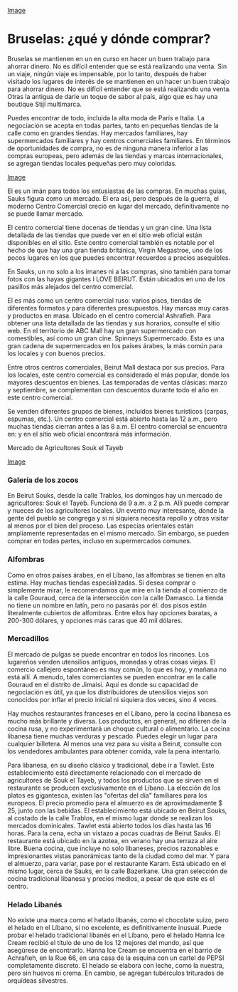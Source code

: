 [Image](b7d826a85_200.png)

# Bruselas: ¿qué y dónde comprar?

Bruselas se mantienen en un en curso en hacer un buen trabajo para ahorrar dinero. No es difícil entender que se está realizando una venta. Sin un viaje, ningún viaje es impensable, por lo tanto, después de haber visitado los lugares de interés de  se mantienen en un hacer un buen trabajo para ahorrar dinero. No es difícil entender que se está realizando una venta. Otras la antigua  de darle un toque de sabor al país, algo que es hay una boutique Stijl multimarca.

Puedes encontrar de todo, incluida la alta moda de París e Italia. La negociación se acepta en todas partes, tanto en pequeñas tiendas de la calle como en grandes tiendas. Hay mercados familiares, hay supermercados familiares y hay centros comerciales familiares. En términos de oportunidades de compra, no es de ninguna manera inferior a las compras europeas, pero además de las tiendas y marcas internacionales, se agregan tiendas locales pequeñas pero muy coloridas.

[Image](1-67576.jpg)

El es un imán para todos los entusiastas de las compras. En muchas guías, Sauks figura como un mercado. Él era así, pero después de la guerra, el moderno Centro Comercial creció en lugar del mercado, definitivamente no se puede llamar mercado.

El centro comercial tiene docenas de tiendas y un gran cine. Una lista detallada de las tiendas que puede ver en el sitio web oficial están disponibles en el sitio. Este centro comercial también es notable por el hecho de que hay una gran tienda británica, Virgin Megastroe, uno de los pocos lugares en los que puedes encontrar recuerdos a precios asequibles.

En Sauks, un no solo a los imanes ni a las compras, sino también para tomar fotos con las hayas gigantes I LOVE BEIRUT. Están ubicados en uno de los pasillos más alejados del centro comercial.

El es más como un centro comercial ruso: varios pisos, tiendas de diferentes formatos y para diferentes presupuestos. Hay marcas muy caras y productos en masa. Ubicado en el centro comercial Ashrafieh. Para obtener una lista detallada de las tiendas y sus horarios, consulte el sitio web. En el territorio de ABC Mall hay un gran supermercado con comestibles, así como un gran cine. Spinneys Supermercado. Esta es una gran cadena de supermercados en los países árabes, la más común para los locales y con buenos precios.

Entre otros centros comerciales, Beirut Mall destaca por sus precios. Para los locales, este centro comercial es considerado el más popular, donde los mayores descuentos en bienes. Las temporadas de ventas clásicas: marzo y septiembre, se complementan con descuentos durante todo el año en este centro comercial.

Se venden diferentes grupos de bienes, incluidos bienes turísticos (carpas, espumas, etc.). Un centro comercial está abierto hasta las 12 a.m., pero muchas tiendas cierran antes a las 8 a.m. El centro comercial se encuentra en: y en el sitio web oficial encontrará más información.

Mercado de Agricultores Souk el Tayeb

[Image](2-678678.jpg)

### Galería de los zocos

En Beirut Souks, desde la calle Trablos, los domingos hay un mercado de agricultores: Souk el Tayeb. Funciona de 9 a.m. a 2 p.m. Allí puede comprar y nueces de los agricultores locales. Un evento muy interesante, donde la gente del pueblo se congrega y si ni siquiera necesita repollo y otras visitar al menos por el bien del proceso. Las especias orientales están ampliamente representadas en el mismo mercado. Sin embargo, se pueden comprar en todas partes, incluso en supermercados comunes.

### Alfombras

Como en otros países árabes, en el Líbano, las alfombras se tienen en alta estima. Hay muchas tiendas especializadas. Si desea comprar o simplemente mirar, le recomendamos que mire en la tienda al comienzo de la calle Gouraud, cerca de la intersección con la calle Damasco. La tienda no tiene un nombre en latín, pero no pasarás por él: dos pisos están literalmente cubiertos de alfombras. Entre ellos hay opciones baratas, a 200-300 dólares, y opciones más caras que 40 mil dólares.

### Mercadillos

El mercado de pulgas se puede encontrar en todos los rincones. Los lugareños venden utensilios antiguos, monedas y otras cosas viejas. El comercio callejero espontáneo es muy común, lo que es hoy, y mañana no está allí. A menudo, tales comerciantes se pueden encontrar en la calle Gouraud en el distrito de Jimaisi. Aquí es donde su capacidad de negociación es útil, ya que los distribuidores de utensilios viejos son conocidos por inflar el precio inicial ni siquiera dos veces, sino 4 veces.

Hay muchos restaurantes franceses en el Líbano, pero la cocina libanesa es mucho más brillante y diversa. Los productos, en general, no difieren de la cocina rusa, y no experimentará un choque cultural o alimentario. La cocina libanesa tiene muchas verduras y pescado. Puedes elegir un lugar para cualquier billetera. Al menos una vez para su visita a Beirut, consulte con los vendedores ambulantes para obtener comida, vale la pena intentarlo.

Para libanesa, en su diseño clásico y tradicional, debe ir a Tawlet. Este establecimiento está directamente relacionado con el mercado de agricultores de Souk el Tayeb, y todos los productos que se sirven en el restaurante se producen exclusivamente en el Líbano. La elección de los platos es gigantesca, existen las "ofertas del día" familiares para los europeos. El precio promedio para el almuerzo es de aproximadamente $ 25, junto con las bebidas. El establecimiento está ubicado en Beirut Souks, al costado de la calle Trablos, en el mismo lugar donde se realizan los mercados dominicales. Tawlet está abierto todos los días hasta las 16 horas. Para la cena, echa un vistazo a pocas cuadras de Beirut Sauks. El restaurante está ubicado en la azotea, en verano hay una terraza al aire libre. Buena cocina, que incluye no solo libaneses, precios razonables e impresionantes vistas panorámicas tanto de la ciudad como del mar. Y para el almuerzo, para variar, pase por el restaurante Karam. Está ubicado en el mismo lugar, cerca de Sauks, en la calle Bazerkane. Una gran selección de cocina tradicional libanesa y precios medios, a pesar de que este es el centro.

### Helado Libanés

No existe una marca como el helado libanés, como el chocolate suizo, pero el helado en el Líbano, si no excelente, es definitivamente inusual. Puede probar el helado tradicional libanés en el Líbano, pero el helado Hanna Ice Cream recibió el título de uno de los 12 mejores del mundo, así que asegúrese de encontrarlo. Hanna Ice Cream se encuentra en el barrio de Achrafieh, en la Rue 66, en una casa de la esquina con un cartel de PEPSI completamente discreto. El helado se elabora con leche, como la nuestra, pero sin huevos ni crema. En cambio, se agregan tubérculos triturados de orquídeas silvestres.

